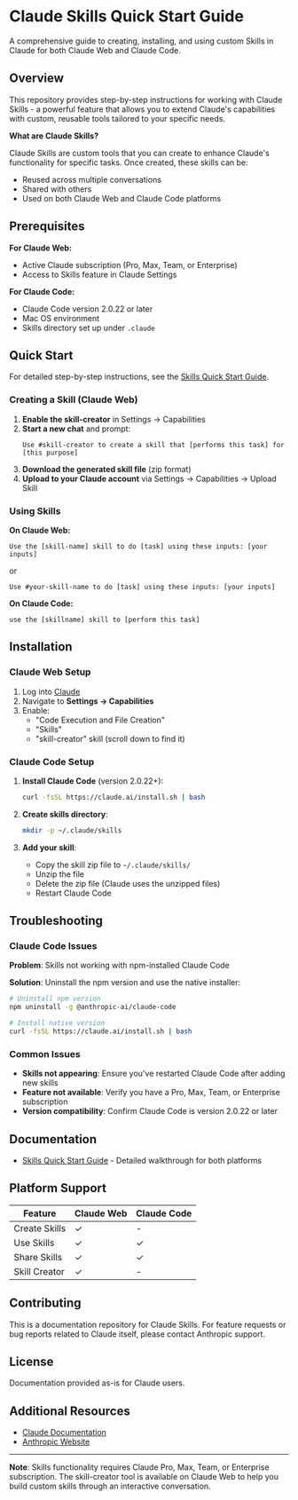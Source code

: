 # Claude Skills Quick Start Guide

A comprehensive guide to creating, installing, and using custom Skills in Claude for both Claude Web and Claude Code.

## Overview

This repository provides step-by-step instructions for working with Claude Skills - a powerful feature that allows you to extend Claude's capabilities with custom, reusable tools tailored to your specific needs.

**What are Claude Skills?**

Claude Skills are custom tools that you can create to enhance Claude's functionality for specific tasks. Once created, these skills can be:
- Reused across multiple conversations
- Shared with others
- Used on both Claude Web and Claude Code platforms

## Prerequisites

**For Claude Web:**
- Active Claude subscription (Pro, Max, Team, or Enterprise)
- Access to Skills feature in Claude Settings

**For Claude Code:**
- Claude Code version 2.0.22 or later
- Mac OS environment
- Skills directory set up under `.claude`

## Quick Start

For detailed step-by-step instructions, see the [Skills Quick Start Guide](skills-quick-start.md).

### Creating a Skill (Claude Web)

1. **Enable the skill-creator** in Settings → Capabilities
2. **Start a new chat** and prompt:
   ```
   Use #skill-creator to create a skill that [performs this task] for [this purpose]
   ```
3. **Download the generated skill file** (zip format)
4. **Upload to your Claude account** via Settings → Capabilities → Upload Skill

### Using Skills

**On Claude Web:**
```
Use the [skill-name] skill to do [task] using these inputs: [your inputs]
```
or
```
Use #your-skill-name to do [task] using these inputs: [your inputs]
```

**On Claude Code:**
```
use the [skillname] skill to [perform this task]
```

## Installation

### Claude Web Setup

1. Log into [Claude](https://claude.ai)
2. Navigate to **Settings → Capabilities**
3. Enable:
   - "Code Execution and File Creation"
   - "Skills"
   - "skill-creator" skill (scroll down to find it)

### Claude Code Setup

1. **Install Claude Code** (version 2.0.22+):
   ```bash
   curl -fsSL https://claude.ai/install.sh | bash
   ```

2. **Create skills directory**:
   ```bash
   mkdir -p ~/.claude/skills
   ```

3. **Add your skill**:
   - Copy the skill zip file to `~/.claude/skills/`
   - Unzip the file
   - Delete the zip file (Claude uses the unzipped files)
   - Restart Claude Code

## Troubleshooting

### Claude Code Issues

**Problem**: Skills not working with npm-installed Claude Code

**Solution**: Uninstall the npm version and use the native installer:
```bash
# Uninstall npm version
npm uninstall -g @anthropic-ai/claude-code

# Install native version
curl -fsSL https://claude.ai/install.sh | bash
```

### Common Issues

- **Skills not appearing**: Ensure you've restarted Claude Code after adding new skills
- **Feature not available**: Verify you have a Pro, Max, Team, or Enterprise subscription
- **Version compatibility**: Confirm Claude Code is version 2.0.22 or later

## Documentation

- [Skills Quick Start Guide](skills-quick-start.md) - Detailed walkthrough for both platforms

## Platform Support

| Feature | Claude Web | Claude Code |
|---------|------------|-------------|
| Create Skills | ✓ | - |
| Use Skills | ✓ | ✓ |
| Share Skills | ✓ | ✓ |
| Skill Creator | ✓ | - |

## Contributing

This is a documentation repository for Claude Skills. For feature requests or bug reports related to Claude itself, please contact Anthropic support.

## License

Documentation provided as-is for Claude users.

## Additional Resources

- [Claude Documentation](https://docs.claude.ai)
- [Anthropic Website](https://anthropic.com)

---

**Note**: Skills functionality requires Claude Pro, Max, Team, or Enterprise subscription. The skill-creator tool is available on Claude Web to help you build custom skills through an interactive conversation.
